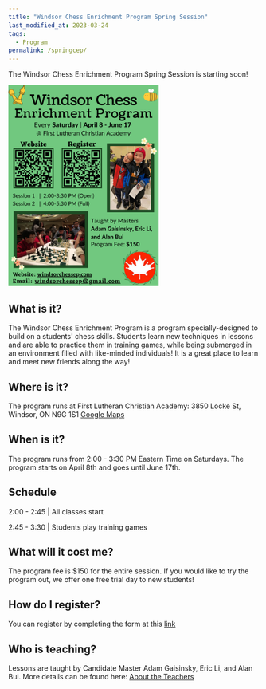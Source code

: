 ```yaml
---
title: "Windsor Chess Enrichment Program Spring Session"
last_modified_at: 2023-03-24
tags:
  - Program
permalink: /springcep/
---
```


The Windsor Chess Enrichment Program Spring Session is starting soon! 

<img src="/assets/images/WindsorCEPSpring.png" alt="Program Flyer" height = "60%" width = "60%"> 

<h2>What is it?</h2>

The Windsor Chess Enrichment Program is a program specially-designed to build on a students' chess skills. Students learn new techniques in lessons and are able to practice them in training games, while being submerged in an environment filled with like-minded individuals! It is a great place to learn and meet new friends along the way!

<h2>Where is it?</h2>

The program runs at First Lutheran Christian Academy: 3850 Locke St, Windsor, ON N9G 1S1 
<a href="https://goo.gl/maps/YyF3MtTgnUew8BHx7">Google Maps </a>

<h2>When is it?</h2>

The program runs from 2:00 - 3:30 PM Eastern Time on Saturdays. The program starts on April 8th and goes until June 17th.

<h2>Schedule</h2>

<p>2:00 - 2:45 | All classes start </p>

<p>2:45 - 3:30 | Students play training games</p>

<h2>What will it cost me?</h2>

The program fee is $150 for the entire session. If you would like to try the program out, we offer one free trial day to new students!

<h2>How do I register?</h2>

You can register by completing the form at this [link](https://forms.gle/WMYt44ZjATNJmEUt8)

<h2>Who is teaching?</h2>

Lessons are taught by Candidate Master Adam Gaisinsky, Eric Li, and Alan Bui. More details can be found here: <a href = "/about/#adam-gaisinsky">About the Teachers</a>